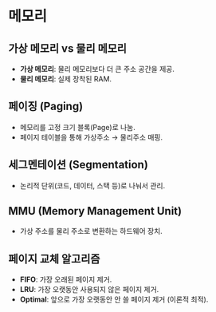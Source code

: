 # 메모리

## 가상 메모리 vs 물리 메모리
- **가상 메모리**: 물리 메모리보다 더 큰 주소 공간을 제공.
- **물리 메모리**: 실제 장착된 RAM.

## 페이징 (Paging)
- 메모리를 고정 크기 블록(Page)로 나눔.
- 페이지 테이블을 통해 가상주소 → 물리주소 매핑.

## 세그멘테이션 (Segmentation)
- 논리적 단위(코드, 데이터, 스택 등)로 나눠서 관리.

## MMU (Memory Management Unit)
- 가상 주소를 물리 주소로 변환하는 하드웨어 장치.

## 페이지 교체 알고리즘
- **FIFO**: 가장 오래된 페이지 제거.
- **LRU**: 가장 오랫동안 사용되지 않은 페이지 제거.
- **Optimal**: 앞으로 가장 오랫동안 안 쓸 페이지 제거 (이론적 최적).

